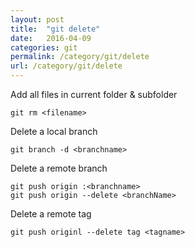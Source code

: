 ```yaml
---
layout: post
title:  "git delete"
date:   2016-04-09
categories: git
permalink: /category/git/delete
url: /category/git/delete
---
```


Add all files in current folder & subfolder

~~~shell
git rm <filename>
~~~

Delete a local branch 

~~~shell
git branch -d <branchname>
~~~

Delete a remote branch

~~~shell
git push origin :<branchname>
git push origin --delete <branchName>
~~~

Delete a remote tag

~~~shell
git push originl --delete tag <tagname>
~~~